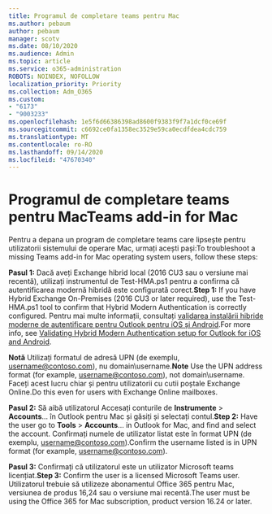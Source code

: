 ```yaml
---
title: Programul de completare teams pentru Mac
ms.author: pebaum
author: pebaum
manager: scotv
ms.date: 08/10/2020
ms.audience: Admin
ms.topic: article
ms.service: o365-administration
ROBOTS: NOINDEX, NOFOLLOW
localization_priority: Priority
ms.collection: Adm_O365
ms.custom:
- "6173"
- "9003233"
ms.openlocfilehash: 1e5f6d66386398ad8600f9383f9f7a1dcf0ce69f
ms.sourcegitcommit: c6692ce0fa1358ec3529e59ca0ecdfdea4cdc759
ms.translationtype: MT
ms.contentlocale: ro-RO
ms.lasthandoff: 09/14/2020
ms.locfileid: "47670340"
---
```

# <a name="teams-add-in-for-mac"></a><span data-ttu-id="8474c-102">Programul de completare teams pentru Mac</span><span class="sxs-lookup"><span data-stu-id="8474c-102">Teams add-in for Mac</span></span>

<span data-ttu-id="8474c-103">Pentru a depana un program de completare teams care lipsește pentru utilizatorii sistemului de operare Mac, urmați acești pași:</span><span class="sxs-lookup"><span data-stu-id="8474c-103">To troubleshoot a missing Teams add-in for Mac operating system users, follow these steps:</span></span>

<span data-ttu-id="8474c-104">**Pasul 1:** Dacă aveți Exchange hibrid local (2016 CU3 sau o versiune mai recentă), utilizați instrumentul de Test-HMA.ps1 pentru a confirma că autentificarea modernă hibridă este configurată corect.</span><span class="sxs-lookup"><span data-stu-id="8474c-104">**Step 1:** If you have Hybrid Exchange On-Premises (2016 CU3 or later required), use the Test-HMA.ps1 tool to confirm that Hybrid Modern Authentication is correctly configured.</span></span> <span data-ttu-id="8474c-105">Pentru mai multe informații, consultați [validarea instalării hibride moderne de autentificare pentru Outlook pentru iOS și Android](https://aka.ms/AA980zq).</span><span class="sxs-lookup"><span data-stu-id="8474c-105">For more info, see [Validating Hybrid Modern Authentication setup for Outlook for iOS and Android](https://aka.ms/AA980zq).</span></span>  

<span data-ttu-id="8474c-106">**Notă** Utilizați formatul de adresă UPN (de exemplu, [username@contoso.com](mailto:username@contoso.com)), nu domain\username.</span><span class="sxs-lookup"><span data-stu-id="8474c-106">**Note** Use the UPN address format (for example, [username@contoso.com](mailto:username@contoso.com)), not domain\username.</span></span> <span data-ttu-id="8474c-107">Faceți acest lucru chiar și pentru utilizatorii cu cutii poștale Exchange Online.</span><span class="sxs-lookup"><span data-stu-id="8474c-107">Do this even for users with Exchange Online mailboxes.</span></span>

<span data-ttu-id="8474c-108">**Pasul 2:** Să aibă utilizatorul Accesați conturile de **Instrumente**  >  **Accounts**... în Outlook pentru Mac și găsiți și selectați contul.</span><span class="sxs-lookup"><span data-stu-id="8474c-108">**Step 2:** Have the user go to **Tools** > **Accounts**... in Outlook for Mac, and find and select the account.</span></span> <span data-ttu-id="8474c-109">Confirmați numele de utilizator listat este în format UPN (de exemplu, [username@contoso.com](mailto:username@contoso.com)).</span><span class="sxs-lookup"><span data-stu-id="8474c-109">Confirm the username listed is in UPN format (for example, [username@contoso.com](mailto:username@contoso.com)).</span></span>

<span data-ttu-id="8474c-110">**Pasul 3:** Confirmați că utilizatorul este un utilizator Microsoft teams licențiat.</span><span class="sxs-lookup"><span data-stu-id="8474c-110">**Step 3:** Confirm the user is a licensed Microsoft Teams user.</span></span> <span data-ttu-id="8474c-111">Utilizatorul trebuie să utilizeze abonamentul Office 365 pentru Mac, versiunea de produs 16,24 sau o versiune mai recentă.</span><span class="sxs-lookup"><span data-stu-id="8474c-111">The user must be using the Office 365 for Mac subscription, product version 16.24 or later.</span></span>
